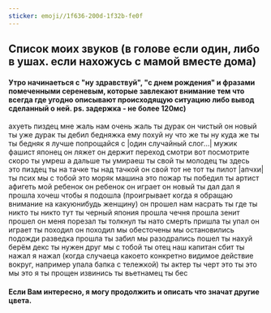 ```yaml
---
sticker: emoji//1f636-200d-1f32b-fe0f
---
```

## Список моих звуков (в голове если один, либо в ушах. если нахожусь с мамой вместе дома)

#### Утро начинаеться с "ну здравствуй", "с днем рождения" и фразами помеченными сереневым, которые завлекают внимание тем что всегда где угодно описывают происходящую ситуацию либо вывод сделанный о ней. ps. задержка - не более 120мс)

ахуеть
пиздец 
<span style='color:var(--mk-color-purple)'>мне жаль</span>
нам очень жаль
ты дурак
он чистый
он новый
ты уже дурак
ты дебил
<span style='color:var(--mk-color-purple)'>бедняжка</span>
ему похуй
ну что же ты
ну куда же ты
ты бедняк
я лучше
<span style='color:var(--mk-color-purple)'>попрощайся с |один случайный слог...|</span>
мужик
фашист
японец
он ляжет
он держит
переход
смотри
вот посмотрите
скоро ты умреш
<span style='color:var(--mk-color-purple)'>а дальше ты умираеш</span>
ты свой
ты молодец 
ты здесь  
это пиздец 
ты на тачке 
ты над тачкой 
он свой 
тот 
не тот 
ты пилот 
|апчхи|
ты псих 
мы с тобой 
это моряк 
машина 
<span style='color:var(--mk-color-purple)'>это пожар </span>
ты победил 
ты артист 
афигеть 
мой ребенок 
он ребенок
он играет
<span style='color:var(--mk-color-red)'>он новый </span>
<span style='color:var(--mk-color-purple)'>ты дал</span>
дал
я прошла
<span style='color:var(--mk-color-red)'>хочеш чтобы я подошла (проигрывает когда я обращаю внимание на какуюнибудь женщину)</span>
он прошел
нам насрать
ты где
ты никто
ты никто тут
<span style='color:var(--mk-color-purple)'>ты черный</span>
япония прошла
чечня прошла
зенит прошел
<span style='color:var(--mk-color-red)'>он меня порезал</span>
ты толкнул
ты нато
смерть пришла
ты упал
он играет
ты походил
<span style='color:var(--mk-color-purple)'>он походил</span>
мы обесточены
мы остановились
<span style='color:var(--mk-color-turquoise)'>подожди</span>
разведка прошла
ты забил
<span style='color:var(--mk-color-turquoise)'>мы разодрались</span>
пошел ты нахуй
берём
декс
<span style='color:var(--mk-color-turquoise)'>ты нужен</span>
друг
мы с тобой
ты отец
наш
капитан сбит
ты нажал
<span style='color:var(--mk-color-red)'>я  нажал (когда случаеца какоето конкретно видимое действие вокруг, например упала бапка с тележкой)</span>
ты актер
ты черт
это ты
это мы
это я
<span style='color:var(--mk-color-purple)'>ты прощен</span>
извинись
ты вьетнамец
<span style='color:var(--mk-color-pink)'>ты бес</span>


#### Если Вам интересно, я могу продолжить и описать что значат другие цвета.